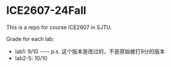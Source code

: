 # ICE2607-24Fall
This is a repo for course ICE2607 in SJTU.

Grade for each lab:

- lab1: 9/10 ---- p.s. 这个版本是改过的，不是原始被打9分的版本
- lab2-5: 10/10
